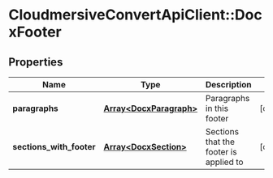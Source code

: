 # CloudmersiveConvertApiClient::DocxFooter

## Properties
Name | Type | Description | Notes
------------ | ------------- | ------------- | -------------
**paragraphs** | [**Array&lt;DocxParagraph&gt;**](DocxParagraph.md) | Paragraphs in this footer | [optional] 
**sections_with_footer** | [**Array&lt;DocxSection&gt;**](DocxSection.md) | Sections that the footer is applied to | [optional] 


